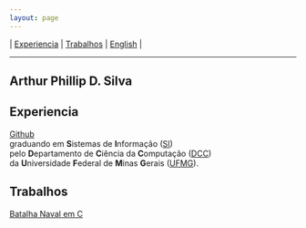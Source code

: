```yaml
---
layout: page
---
```

| [Experiencia](#experiencia) | [Trabalhos](#trabalhos) | [English](index-en.md) |
- - -

## **Art**hur **Phil**lip D. Silva

## Experiencia
[Github](https://github.com/artphil7) </br>
graduando em **S**istemas de **I**nformação ([SI](http://dcc.ufmg.br/dcc/?q=pt-br/bsi)) </br>
pelo **D**epartamento de **C**iência da **C**omputação ([DCC](http://dcc.ufmg.br/dcc/)) </br>
da **U**niversidade **F**ederal de **M**inas **G**erais ([UFMG](https://www.ufmg.br/)).

## Trabalhos
[Batalha Naval em C](https://github.com/artphil7/naval_batle_game)
